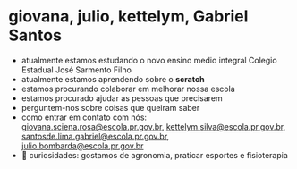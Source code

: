 # giovana, julio, kettelym, Gabriel Santos

- atualmente estamos estudando o novo ensino medio integral Colegio Estadual José Sarmento Filho
- atualmente estamos aprendendo sobre o **scratch**
- estamos procurando colaborar em melhorar nossa escola
- estamos procurado ajudar as pessoas que precisarem
- perguntem-nos sobre coisas que queiram saber
- como entrar em contato com nós: giovana.sciena.rosa@escola.pr.gov.br, kettelym.silva@escola.pr.gov.br, santosde.lima.gabriel@escola.pr.gov.br, julio.bombarda@escola.pr.gov.br
 - 🌟 curiosidades: gostamos de agronomia, praticar esportes e fisioterapia


                                                    
